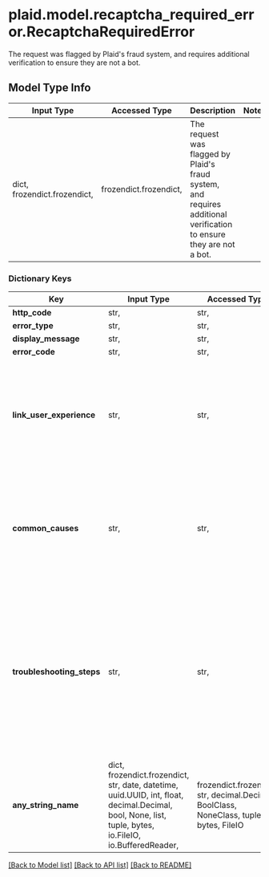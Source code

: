 # plaid.model.recaptcha_required_error.RecaptchaRequiredError

The request was flagged by Plaid's fraud system, and requires additional verification to ensure they are not a bot.

## Model Type Info
Input Type | Accessed Type | Description | Notes
------------ | ------------- | ------------- | -------------
dict, frozendict.frozendict,  | frozendict.frozendict,  | The request was flagged by Plaid&#x27;s fraud system, and requires additional verification to ensure they are not a bot. | 

### Dictionary Keys
Key | Input Type | Accessed Type | Description | Notes
------------ | ------------- | ------------- | ------------- | -------------
**http_code** | str,  | str,  | 400 | 
**error_type** | str,  | str,  | RECAPTCHA_ERROR | 
**display_message** | str,  | str,  |  | 
**error_code** | str,  | str,  | RECAPTCHA_REQUIRED | 
**link_user_experience** | str,  | str,  | Your user will be prompted to solve a Google reCAPTCHA challenge in the Link Recaptcha pane. If they solve the challenge successfully, the user&#x27;s request is resubmitted and they are directed to the next Item creation step. | 
**common_causes** | str,  | str,  | Plaid&#x27;s fraud system detects abusive traffic and considers a variety of parameters throughout Item creation requests. When a request is considered risky or possibly fraudulent, Link presents a reCAPTCHA for the user to solve. | 
**troubleshooting_steps** | str,  | str,  | Link will automatically guide your user through reCAPTCHA verification. As a general rule, we recommend instrumenting basic fraud monitoring to detect and protect your website from spam and abuse.  If your user cannot verify their session, please submit a Support ticket with the following identifiers: &#x60;link_session_id&#x60; or &#x60;request_id&#x60; | 
**any_string_name** | dict, frozendict.frozendict, str, date, datetime, uuid.UUID, int, float, decimal.Decimal, bool, None, list, tuple, bytes, io.FileIO, io.BufferedReader,  | frozendict.frozendict, str, decimal.Decimal, BoolClass, NoneClass, tuple, bytes, FileIO | any string name can be used but the value must be the correct type | [optional]

[[Back to Model list]](../../README.md#documentation-for-models) [[Back to API list]](../../README.md#documentation-for-api-endpoints) [[Back to README]](../../README.md)

